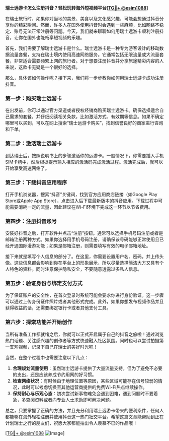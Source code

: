 **瑞士远游卡怎么注册抖音？轻松玩转海外短视频平台[[TG💪+ @esim1088](https://t.me/s/esim1088)]**

在瑞士旅行时，如果你对当地的美景、美食以及文化感兴趣，可能会想通过抖音分享你的精彩瞬间。然而，许多人在国外使用抖音时会遇到一些麻烦，比如网络不稳定、账号无法正常注册等问题。今天，我们就来聊聊如何用瑞士远游卡顺利注册抖音，让你在国外也能畅享短视频的乐趣。

首先，我们需要了解瑞士远游卡是什么。瑞士远游卡是一种专为游客设计的移动数据流量套餐，支持在瑞士境内使用高速网络服务。它通常包括无限流量或大流量套餐，非常适合需要频繁上网的旅行者。对于想要注册抖音并分享旅途精彩内容的人来说，这款卡无疑是一个很好的选择。

那么，具体该如何操作呢？接下来，我们将一步步教你如何用瑞士远游卡成功注册抖音。

### 第一步：购买瑞士远游卡

在出发前，你可以通过官方渠道或者授权经销商购买瑞士远游卡。确保选择适合自己需求的套餐，并仔细阅读相关条款，比如激活方式、有效期等信息。如果不确定哪里可以买到，可以在网上搜索“瑞士远游卡购买”，找到信誉良好的商家进行咨询和下单。

### 第二步：激活瑞士远游卡

到达瑞士后，按照说明书上的步骤激活你的远游卡。一般情况下，你需要插入手机SIM卡槽中，然后根据提示输入相应的激活码完成激活过程。激活完成后，就可以开始享受高速网络了。

### 第三步：下载抖音应用程序

打开手机浏览器，搜索“抖音”关键词，找到官方应用商店链接（如Google Play Store或Apple App Store），点击进入后下载最新版本的抖音应用。下载过程中可能需要消耗一定的流量，因此建议在Wi-Fi环境下完成这一环节以节省费用。

### 第四步：注册抖音账号

安装好抖音之后，打开软件并点击“注册”按钮。通常可以选择手机号码注册或者是邮箱注册两种方式。如果你选择用手机号码注册，请确保该号码能够正常使用且已经开通国际漫游功能；如果是邮箱注册，则需要填写有效的电子邮箱地址。

接下来就是填写个人信息的部分了。在这里，你需要设置用户名、密码，并上传头像。这些信息都会影响到你在平台上的形象展示，所以尽量选择简洁大方又具有个人特色的资料。同时注意保护隐私安全，不要随意透露过多私人信息。

### 第五步：验证身份与绑定支付方式

为了保证账户的安全性，在首次登录时系统可能会要求你进行身份验证。这一步骤可以通过上传身份证件照片或者其他形式完成。此外，如果你想发布视频作品并且获得收益的话，还需要绑定银行卡或者其他支付工具。

### 第六步：探索功能并开始创作

当所有准备工作都就绪之后，你就可以正式开启属于自己的抖音之旅啦！通过浏览热门话题、关注感兴趣的创作者等方式快速融入社区氛围。同时也可以尝试拍摄第一支短视频，记录下自己在瑞士的美好时光吧！

当然，在整个过程中也需要注意以下几点：

1. **合理规划流量使用**：虽然瑞士远游卡提供了大量流量支持，但为了避免不必要的支出，还是应该养成节约用网的好习惯。
2. **检查网络状况**：有时候由于地理位置等原因，某些区域可能存在信号较弱的情况，此时可以考虑切换至其他运营商提供的免费Wi-Fi热点继续操作。
3. **保持耐心与乐观心态**：初次尝试新事物难免会遇到困难，遇到问题时不要着急，多查阅资料或者向专业人士求助即可解决问题。

总之，只要掌握了正确的方法，并且充分利用瑞士远游卡带来的便利条件，任何人都能够在海外轻松注册并使用抖音这一热门社交平台。希望这篇文章能帮助到正在计划瑞士之行的朋友们，祝愿大家都能拍出令人羡慕不已的作品哦！

[[TG💪+ @esim1088](https://t.me/s/esim1088) ![Image](https://i.postimg.cc/4NQfJmqS/Snipaste-2025-05-13-00-14-12.png)]